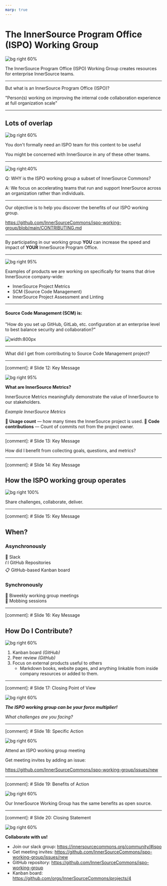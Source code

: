 ```yaml
---
marp: true
---
```


# The InnerSource Program Office (ISPO) Working Group
<!---  Slide 1: Opening Statement --->

![bg right 60%](../assets/innersource-commons.svg)

The InnerSource Program Office (ISPO) Working Group creates resources for enterprise InnerSource teams.

<!--
Hello, Jeff and I are going to talk to you today about the 
ISPO Working Group, which is a working group within the InnerSource commons 
devoted to creating shared resources for people working on InnerSource at an Enterprise level.
-->

<!-- --- -->

<!--- Slide 2: Key Message --->
<!-- ![bg right 60%](../assets/ispo-participants.png)
If you're in any of these groups, we invite you to join us:

* InnerSource responsibilities in an Open Source Program Office (OSPO)
* Platform Engineering Teams
* Other centralized groups such as Enterprise Architecture -->

<!-- Slide 2: Key Message  


--> 

---

<!--- Slide 3: Key Message --->

But what is an InnerSource Program Office (ISPO)?

"Person(s) working on improving the internal code collaboration experience at full organization scale"

<!-- Slide 3: Key Message 

Technically, ISPO is an acronym. 
It stands for InnerSource Programs Office. 

Often the people doing ISPO related work in a company aren't in a team called ISPO.

They are in a team with larger scope of responsibilities and InnerSource is 
one aspect. For convience, we say ISPO.

-->

---

<!--- Slide 4: Key Message --->

## Lots of overlap

![bg right 60%](../assets/working-group-overlap.png)

You don't formally need an ISPO team for this content to be useful

You might be concerned with InnerSource in any of these other teams.
<!-- Slide 4: Key Message:  

People trying to improve InnerSource across an entire enterprise or company 
sit in different types of team. 

They might be in a team called the OSPO, or open source programming office, 
or part of a centralized engineering team, or platforms team. 

They also could be single person working under a head engineering or as part of 
an engineering community of practice. 

-->

---

<!--- Slide 5: Key Message --->

![bg right:40%](../assets/managing-innersource-projects-cover.jpg)

Q: WHY is the ISPO working group a subset of InnerSource Commons?

A: We focus on accelerating teams that run and support InnerSource across an organization rather than individuals.
<!-- Slide 5: Key Message:  
The important way in which the ISPO working group is a little different than 
other InnerSource Commons efforts..

I that we try to focus on guidance for
the teams that run and support InnerSource across an organization rather than guidance for projects or individuals. 

For example, in the InnerSource Commons patterns, there is guidance 
for how to be a good InnerSource maintainer and guidance on how to set up 
your project for InnerSource success. Those are important areas, but outside of
the working groups focus.

We focus on guidance, tools, policies, methods, etc. run or owned by a centralized 
team.

-->

---

<!--- Slide 6: Key Message --->

Our objective is to help you discover the benefits of our ISPO working group.

https://github.com/InnerSourceCommons/ispo-working-group/blob/main/CONTRIBUTING.md

<!-- Slide 6: Key Message

Our goal for this talk is to help you discover the benefits of the 
ISPO working group. In addition to the content in this talk, you can 
check out the contributing.md file of the ispo-working-group repository for 
information on how to get started with the working group.

https://github.com/InnerSourceCommons/ispo-working-group/blob/main/CONTRIBUTING.md
-->

---

<!--- Slide 7: Key Message --->

By participating in our working group 
**YOU** can increase the speed and impact of **YOUR** InnerSource Program Office.

<!-- Slide 7: Key Message

We have structured the working group such that 
by participating in our working group we can increase the speed and impact of your InnerSource Program Office.

The goal is to created shared products, guidance docs, 
methodology descriptions, etc. 
These get peer reviewed from other InnerSource experts, and then reused 
by internally by yourself and by others.

This improves the quality of your work through peer review from external experts, 
and lets you reuse the content internally without having to maintain it or create it
just by yourself.
-->

---

<!--- Slide 8: Key Message --->
![bg right 95%](../assets/gqm-landing-page.png)

Examples of products we are working on specifically for teams that drive InnerSource company-wide:

* InnerSource Project Metrics
* SCM (Source Code Management)
* InnerSource Project Assessment and Linting

<!-- Slide 8: Key Message

Examples of products we are working on specifically for teams that drive InnerSource company-wide:

* InnerSource Project Metrics
* SCM (Source Code Management)
* InnerSource Project Assessment and Linting

Our focus is to support the people/teams that do InnerSource organization-wide

These are all areas where many people in the working group have tried different things, have different lessons to share, 
and want to hear how things they are actively considering have worked out at other companies. 
-->

---

<!--- Slide 10: Key Message --->

#### Source Code Management (SCM) is: 

"How do you set up GitHub, GitLab, etc. configuration at an enterprise level to best balance security and collaboration?"

![width:800px](../assets/SCM-table-screenshot.png)

<!-- Slide 10: Key Message 
One area I have contributed to is in defining guidance for 
source code management or SCM.

SCM refers to how you set up or configure a version control platform like 
GitHub, GitLab, Bit Bucket, etc. There are lots of decisions to be made in 
how these platforms are set up and different needs have to be balanced.

Shown on the page is a screenshot of one part of our in-process guidance documentation that discusses how to balance needs for security 
and collaboration. 

These needs can sometimes conflict resulting in 
disagreements. And in a worst case scenario, a single security 
event can result in a sudden lock down across the enterprise
that kills off collaboration.

The purpose of this part of ISPO working group is to generate guidance 
documents that create a framework for making good configuration choices
in version control platforms that balance the various needs, like security
and collaboration. 
-->

---
<!--- Slide 11: Key Message --->

What did I get from contributing to Source Code Management project?

<!-- Slide 11: Key Message

The source code management challenge is one area where I have personally
participated in creating ISPO working group content. 

There are several reasons why I took part in this challenge area:

 First, to get more value from hard won lessons by sharing them with others.

 Second, I want my perspective in external resources so I can refer to it there rather than just sharing my personal opinion in an email. Sharing a link to an 
 inner source commons product is more persuasive. 
 
 Third, I wanted to confirm my opinion is aligned with others who have struggled through this at their company. 
 
 Fourth, sharing makes it more likely InnerSource Commons people give you feedback on unrelated areas. They are more likely to spend their time on you.
-->

---
[comment]: # Slide 12: Key Message

![bg right 95%](../assets/gqm-landing-page.png)

**What are InnerSource Metrics?**

InnerSource Metrics meaningfully demonstrate the value of InnerSource to our stakeholders.

*Example InnerSource Metrics*

👀 **Usage count** — how many times the InnerSource project is used.
🤝 **Code contributions** — Count of commits not from the project owner.

<!--
Thanks Justin, as previously shown we built an InnerSource metrics graph.

As ISPO leaders, we’re often asked to articulate the value of InnerSource to our stakeholders. Using the InnerSource Metrics graph, we can achieve this goal.

For example, we may want to find valuable projects by identifying who contributes to them. The code contributions metric helps us with this goal and answers our question.

By navigating and contributing to the goals, questions, metrics graph we can demonstrate the value of our InnerSource projects.
-->

---
[comment]: # Slide 13: Key Message

How did I benefit from collecting goals, questions, and metrics?

<!--
Through my involvement in the metrics project, I didn't just gather data; I built a network. I connected with professionals who, like me, were navigating the world of InnerSource metrics. 

As I contributed to this project, my professional network grew. As a result of these efforts, I'm connected to great, like-minded professionals ready to help expand the value of the InnerSource Commons.

Looking ahead, this experience isn't a one-time benefit. When my company expands InnerSource project measurement, we'll be steps ahead, armed with a deep understanding of diverse approaches.
-->

---
[comment]: # Slide 14: Key Message

## How the ISPO working group operates

![bg right 100%](../assets/how-ispo-working-group-operates.png)

Share challenges, collaborate, deliver.

<!--
So, how do we operate?

Through conversations, ideation, and sharing our challenges, we work together to build peer-reviewed content fit for your organizations.

We value progress over perfection, and encourage you to share your challenges and solutions with us.
-->

---
[comment]: # Slide 15: Key Message

## When?

### Asynchronously

💬 Slack  
⛙ GitHub Repositories  
📋 GitHub-based Kanban board  

### Synchronously

📆 Biweekly working group meetings  
👥 Mobbing sessions  

<!--
When do we collaborate?

Biweekly meetings, slack, GitHub, and mobbing sessions.
-->

---
[comment]: # Slide 16: Key Message

## How Do I Contribute?

![bg right 60%](../assets/ways-to-contribute.png)

1. Kanban board *(GitHub)*
2. Peer review *(GitHub)*
3. Focus on external products useful to others
   * Markdown books, website pages, and anything linkable from inside company resources or added to them.

<!--
All work within our group undergoes a peer review as it progresses through the Kanban board. We align our work with the goals and objectives of our companies while also contributing to the InnerSource Commons.

We contribute to the Managing InnerSource Projects Gitbook, InnerSource Patterns, and other projects relevant to leaders of ISPOs, OSPOs, and the like.
-->

---
[comment]: # Slide 17: Closing Point of View

![bg right 60%](../assets/creative.png)

***The ISPO working group can be your force multiplier!***

*What challenges are you facing?*

<!--
We invite you to align your company backlog with our working group. We can produce content at a lower cost and get feedback from deeply experienced people.

Is there a challenge you’ve facing today?
-->

---
[comment]: # Slide 18: Specific Action

![bg right 60%](../assets/collaboration.png)

Attend an ISPO working group meeting

Get meeting invites by adding an issue:

https://github.com/InnerSourceCommons/ispo-working-group/issues/new

<!--
Attend the ISPO working group meeting on November 20th at 8 AM. 
-->

---
[comment]: # Slide 19: Benefits of Action

![bg right 60%](../assets/innersource-benefits.png)

Our InnerSource Working Group has the same benefits as open source.

<!--
We already know the benefits of Open Source. Our InnerSource Working Group provides the same benefits. 
Collaboration opportunities, code reuse, knowedge sharing through community, and more.
-->

---
[comment]: # Slide 20: Closing Statement 

![bg right 60%](../assets/ispo-working-group-code.png)

**Collaborate with us!**

* Join our slack group: https://innersourcecommons.org/community/#ispo
* Get meeting invites: https://github.com/InnerSourceCommons/ispo-working-group/issues/new
* GitHub repository: https://github.com/InnerSourceCommons/ispo-working-group
* Kanban board: https://github.com/orgs/InnerSourceCommons/projects/4 

<!---
The InnerSource Program Office (ISPO) Working Group is an opportunity for those involved in enterprise-level software development.

Whether you're a member of an ISPO, OSPO, Platform Engineering Team, or other centralized groups, you'll find benefits .

Our group allows you to contribute and benefit from a wealth of shared experience, enhancing your organization's InnerSource capabilities.

As we wrap up with questions, join us at the InnerSource Program Office Working Group by navigating to the first link or scanning the QR code to join our Slack group.

Thank You
--->
